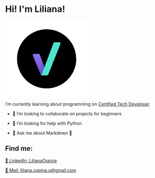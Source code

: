 
<!--
**LilianaOspina/LilianaOspina** is a ✨ _special_ ✨ repository because its `README.md` (this file) appears on your GitHub profile.

Here are some ideas to get you started:

- 🔭 I’m currently working on ...
- 🌱 I’m currently learning ...
- 👯 I’m looking to collaborate on ...
- 🤔 I’m looking for help with ...
- 💬 Ask me about ...
- 📫 How to reach me: ...
- 😄 Pronouns: ...
- ⚡ Fun fact: ...
-->
# Hi! I'm Liliana!

![img](./assets/CTD.png)


I’m currently learning about programming on [Certified Tech Developer](https://www.certifiedtechdeveloper.com/)

- 👯 I’m looking to collaborate on projects for beginners

- 🤔 I’m looking for help with Python

- 💬 Ask me about Markdown 💜

## Find me:

[💬 LinkedIn: LilianaOspina](https://www.linkedin.com/in/lilianaospinau/)

[💬 Mail: liliana.ospina.u@gmail.com](mailto:liliana.ospina.u@gmail.com)
